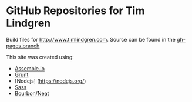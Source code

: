 # GitHub Repositories for Tim Lindgren 
Build files for http://www.timlindgren.com. Source can be found in the [gh-pages branch](https://github.com/tlindgren/tlindgren.github.io/tree/gh-pages)

This site was created using:
* [Assemble.io](http://assemble.io/)
* [Grunt](http://gruntjs.com/)
* [Nodejs] (https://nodejs.org/)
* [Sass](http://sass-lang.com/)
* [Bourbon/Neat](http://bourbon.io/)